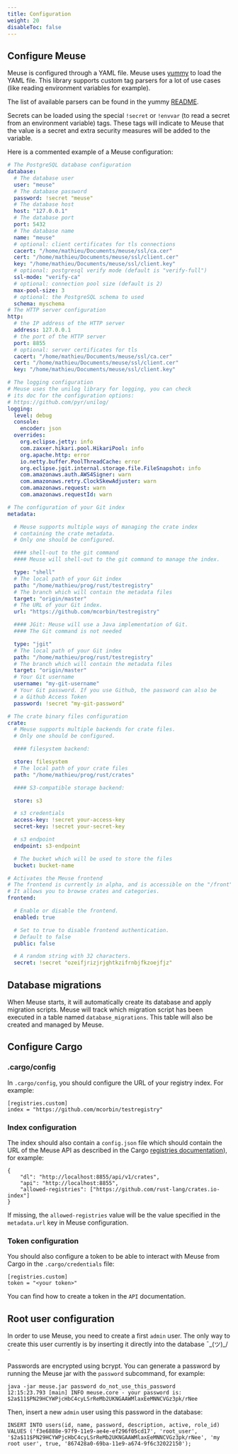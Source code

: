 ```yaml
---
title: Configuration
weight: 20
disableToc: false
---
```


## Configure Meuse

Meuse is configured through a YAML file. Meuse uses [yummy](https://github.com/exoscale/yummy) to load the YAML file. This library supports custom tag parsers for a lot of use cases (like reading environment variables for example).

The list of available parsers can be found in the yummy [README](https://github.com/exoscale/yummy#additional-yaml-tags).

Secrets can be loaded using the special `!secret` or `!envvar` (to read a secret from an environment variable) tags.
These tags will indicate to Meuse that the value is a secret and extra security measures will be added to the variable.

Here is a commented example of a Meuse configuration:

```yaml
# The PostgreSQL database configuration
database:
  # The database user
  user: "meuse"
  # The database password
  password: !secret "meuse"
  # The database host
  host: "127.0.0.1"
  # The database port
  port: 5432
  # The database name
  name: "meuse"
  # optional: client certificates for tls connections
  cacert: "/home/mathieu/Documents/meuse/ssl/ca.cer"
  cert: "/home/mathieu/Documents/meuse/ssl/client.cer"
  key: "/home/mathieu/Documents/meuse/ssl/client.key"
  # optional: postgresql verify mode (default is "verify-full")
  ssl-mode: "verify-ca"
  # optional: connection pool size (default is 2)
  max-pool-size: 3
  # optional: the PostgreSQL schema to used
  schema: myschema
# The HTTP server configuration
http:
  # the IP address of the HTTP server
  address: 127.0.0.1
  # the port of the HTTP server
  port: 8855
  # optional: server certificates for tls
  cacert: "/home/mathieu/Documents/meuse/ssl/ca.cer"
  cert: "/home/mathieu/Documents/meuse/ssl/client.cer"
  key: "/home/mathieu/Documents/meuse/ssl/client.key"

# The logging configuration
# Meuse uses the unilog library for logging, you can check
# its doc for the configuration options:
# https://github.com/pyr/unilog/
logging:
  level: debug
  console:
    encoder: json
  overrides:
    org.eclipse.jetty: info
    com.zaxxer.hikari.pool.HikariPool: info
    org.apache.http: error
    io.netty.buffer.PoolThreadCache: error
    org.eclipse.jgit.internal.storage.file.FileSnapshot: info
    com.amazonaws.auth.AWS4Signer: warn
    com.amazonaws.retry.ClockSkewAdjuster: warn
    com.amazonaws.request: warn
    com.amazonaws.requestId: warn

# The configuration of your Git index
metadata:

  # Meuse supports multiple ways of managing the crate index
  # containing the crate metadata.
  # Only one should be configured.

  #### shell-out to the git command
  #### Meuse will shell-out to the git command to manage the index.

  type: "shell"
  # The local path of your Git index
  path: "/home/mathieu/prog/rust/testregistry"
  # The branch which will contain the metadata files
  target: "origin/master"
  # The URL of your Git index.
  url: "https://github.com/mcorbin/testregistry"

  #### JGit: Meuse will use a Java implementation of Git.
  #### The Git command is not needed

  type: "jgit"
  # The local path of your Git index
  path: "/home/mathieu/prog/rust/testregistry"
  # The branch which will contain the metadata files
  target: "origin/master"
  # Your Git username
  username: "my-git-username"
  # Your Git password. If you use Github, the password can also be
  # a Github Access Token
  password: !secret "my-git-password"

# The crate binary files configuration
crate:
  # Meuse supports multiple backends for crate files.
  # Only one should be configured.

  #### filesystem backend:

  store: filesystem
  # The local path of your crate files
  path: "/home/mathieu/prog/rust/crates"

  #### S3-compatible storage backend:

  store: s3

  # s3 credentials
  access-key: !secret your-access-key
  secret-key: !secret your-secret-key

  # s3 endpoint
  endpoint: s3-endpoint

  # The bucket which will be used to store the files
  bucket: bucket-name

# Activates the Meuse frontend
# The frontend is currently in alpha, and is accessible on the "/front" URL.
# It allows you to browse crates and categories.
frontend:

  # Enable or disable the frontend.
  enabled: true

  # Set to true to disable frontend authentication.
  # Default to false
  public: false

  # A random string with 32 characters.
  secret: !secret "ozeifjrizjrjghtkzifrnbjfkzoejfjz"
```

## Database migrations

When Meuse starts, it will automatically create its database and apply migration scripts. Meuse will track which migration script has been executed in a table named `database_migrations`. This table will also be created and managed by Meuse.

## Configure Cargo

### .cargo/config

In `.cargo/config`, you should configure the URL of your registry index. For example:

```
[registries.custom]
index = "https://github.com/mcorbin/testregistry"
```

### Index configuration

The index should also contain a `config.json` file which should contain the URL of the Meuse API as described in the Cargo [registries documentation](https://doc.rust-lang.org/nightly/cargo/reference/registries.html)), for example:

```
{
    "dl": "http://localhost:8855/api/v1/crates",
    "api": "http://localhost:8855",
    "allowed-registries": ["https://github.com/rust-lang/crates.io-index"]
}
```
If missing, the `allowed-registries` value will be the value specified in the `metadata.url` key in Meuse configuration.

### Token configuration

You should also configure a token to be able to interact with Meuse from Cargo in the `.cargo/credentials` file:

```
[registries.custom]
token = "<your token>"
```

You can find how to create a token in the `API` documentation.

## Root user configuration

In order to use Meuse, you need to create a first `admin` user. The only way to create this user currently is by inserting it directly into the database ¯\_(ツ)_/¯

Passwords are encrypted using bcrypt. You can generate a password by running the Meuse jar with the `password` subcommand, for example:

```
java -jar meuse.jar password do_not_use_this_password
12:15:23.793 [main] INFO meuse.core - your password is: $2a$11$PN29HCYWPjcHbC4cyLSrReMb2UKNGAAWMlaxEeMNNCVGz3pk/rNee
```

Then, insert a new `admin` user using this password in the database:

```
INSERT INTO users(id, name, password, description, active, role_id)
VALUES ('f3e6888e-97f9-11e9-ae4e-ef296f05cd17', 'root_user', '$2a$11$PN29HCYWPjcHbC4cyLSrReMb2UKNGAAWMlaxEeMNNCVGz3pk/rNee', 'my root user', true, '867428a0-69ba-11e9-a674-9f6c32022150');
```
